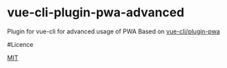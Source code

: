 # vue-cli-plugin-pwa-advanced
Plugin for vue-cli for advanced usage of PWA
Based on [vue-cli/plugin-pwa](https://github.com/vuejs/vue-cli/tree/dev/packages/%40vue/cli-plugin-pwa)

#Licence

[MIT](https://github.com/soal/vue-cli-plugin-pwa-advanced/blob/master/LICENSE)

